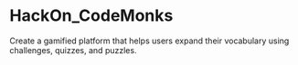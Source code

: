 # HackOn_CodeMonks
Create a gamified platform that helps users expand their vocabulary using challenges, quizzes, and puzzles.

